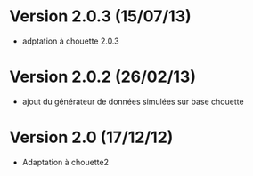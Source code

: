 # Version 2.0.3 (15/07/13)
* adptation à chouette 2.0.3

# Version 2.0.2 (26/02/13)
* ajout du générateur de données simulées sur base chouette

# Version 2.0 (17/12/12)
* Adaptation à chouette2

